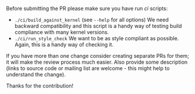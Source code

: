 Before submitting the PR please make sure you have run *ci* scripts:
  * `./ci/build_against_kernel` (see `--help` for all options)
    We need backward compatibility and this script is a handy way of testing
    build compliance with many kernel versions.
  * `./ci/run_style_check`
    We want to be as style compliant as possible. Again, this is a handy way of
    checking it.

If you have more than one change consider creating separate PRs for them; it
will make the review process much easier. Also provide some description (links
to source code or mailing list are welcome - this might help to understand the
change).

Thanks for the contribution!
